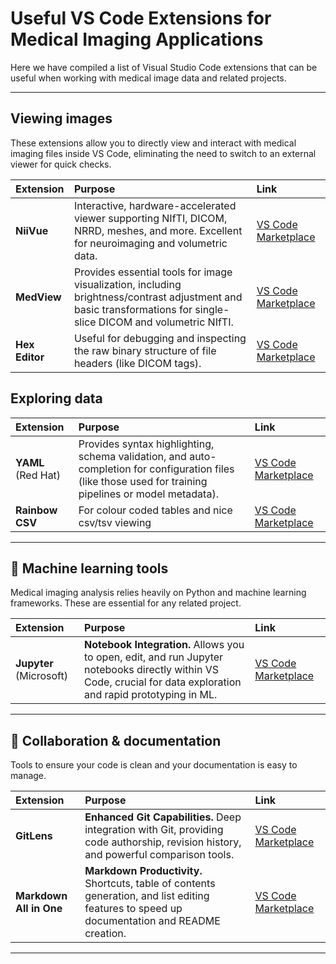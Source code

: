 # Useful VS Code Extensions for Medical Imaging Applications

Here we have compiled a list of Visual Studio Code extensions that can be useful when working with medical image data and related projects.

---
## Viewing images

These extensions allow you to directly view and interact with medical imaging files inside VS Code, eliminating the need to switch to an external viewer for quick checks.

| Extension | Purpose | Link |
| :--- | :--- | :--- |
| **NiiVue** | Interactive, hardware-accelerated viewer supporting NIfTI, DICOM, NRRD, meshes, and more. Excellent for neuroimaging and volumetric data. | [VS Code Marketplace](https://marketplace.visualstudio.com/items?itemName=KorbinianEckstein.niivue) |
| **MedView** | Provides essential tools for image visualization, including brightness/contrast adjustment and basic transformations for single-slice DICOM and volumetric NIfTI. | [VS Code Marketplace](https://marketplace.visualstudio.com/items?itemName=FrancescaFati.MedView) |
| **Hex Editor** | Useful for debugging and inspecting the raw binary structure of file headers (like DICOM tags). | [VS Code Marketplace](https://marketplace.visualstudio.com/items?itemName=ms-vscode.hexeditor) |

## Exploring data


| Extension | Purpose | Link |
| :--- | :--- | :--- |
| **YAML** (Red Hat) | Provides syntax highlighting, schema validation, and auto-completion for configuration files (like those used for training pipelines or model metadata). | [VS Code Marketplace](https://marketplace.visualstudio.com/items?itemName=redhat.vscode-yaml) |
| **Rainbow CSV** | For colour coded tables and nice csv/tsv viewing | [VS Code Marketplace](https://marketplace.visualstudio.com/items?itemName=mechatroner.rainbow-csv) |

---

## 🐍 Machine learning tools 

Medical imaging analysis relies heavily on Python and machine learning frameworks. These are essential for any related project.

| Extension | Purpose | Link |
| :--- | :--- | :--- |
| **Jupyter** (Microsoft) | **Notebook Integration.** Allows you to open, edit, and run Jupyter notebooks directly within VS Code, crucial for data exploration and rapid prototyping in ML. | [VS Code Marketplace](https://marketplace.visualstudio.com/items?itemName=ms-toolsai.jupyter) |

---

## 🤝 Collaboration & documentation

Tools to ensure your code is clean and your documentation is easy to manage.

| Extension | Purpose | Link |
| :--- | :--- | :--- |
| **GitLens** | **Enhanced Git Capabilities.** Deep integration with Git, providing code authorship, revision history, and powerful comparison tools. | [VS Code Marketplace](https://marketplace.visualstudio.com/items?itemName=eamodio.gitlens) |
| **Markdown All in One** | **Markdown Productivity.** Shortcuts, table of contents generation, and list editing features to speed up documentation and README creation. | [VS Code Marketplace](https://marketplace.visualstudio.com/items?itemName=yzhang.markdown-all-in-one) |

---
